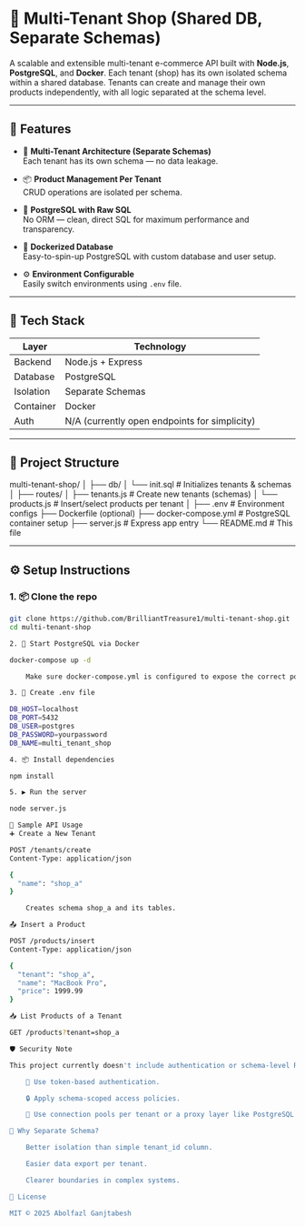 # 🏬 Multi-Tenant Shop (Shared DB, Separate Schemas)

A scalable and extensible multi-tenant e-commerce API built with **Node.js**, **PostgreSQL**, and **Docker**. Each tenant (shop) has its own isolated schema within a shared database. Tenants can create and manage their own products independently, with all logic separated at the schema level.

---

## 🚀 Features

- 🧩 **Multi-Tenant Architecture (Separate Schemas)**  
  Each tenant has its own schema — no data leakage.
  
- 📦 **Product Management Per Tenant**  
  CRUD operations are isolated per schema.

- 🐘 **PostgreSQL with Raw SQL**  
  No ORM — clean, direct SQL for maximum performance and transparency.

- 🐳 **Dockerized Database**  
  Easy-to-spin-up PostgreSQL with custom database and user setup.

- ⚙️ **Environment Configurable**  
  Easily switch environments using `.env` file.

---

## 🧱 Tech Stack

| Layer       | Technology       |
|-------------|------------------|
| Backend     | Node.js + Express|
| Database    | PostgreSQL       |
| Isolation   | Separate Schemas |
| Container   | Docker           |
| Auth        | N/A (currently open endpoints for simplicity) |

---

## 📁 Project Structure

multi-tenant-shop/
│
├── db/
│ └── init.sql # Initializes tenants & schemas
│
├── routes/
│ ├── tenants.js # Create new tenants (schemas)
│ └── products.js # Insert/select products per tenant
│
├── .env # Environment configs
├── Dockerfile (optional)
├── docker-compose.yml # PostgreSQL container setup
├── server.js # Express app entry
└── README.md # This file


---

## ⚙️ Setup Instructions

### 1. 📦 Clone the repo

```bash
git clone https://github.com/BrilliantTreasure1/multi-tenant-shop.git
cd multi-tenant-shop

2. 🐳 Start PostgreSQL via Docker

docker-compose up -d

    Make sure docker-compose.yml is configured to expose the correct port and credentials.

3. 🌱 Create .env file

DB_HOST=localhost
DB_PORT=5432
DB_USER=postgres
DB_PASSWORD=yourpassword
DB_NAME=multi_tenant_shop

4. 📦 Install dependencies

npm install

5. ▶️ Run the server

node server.js

🧪 Sample API Usage
➕ Create a New Tenant

POST /tenants/create
Content-Type: application/json

{
  "name": "shop_a"
}

    Creates schema shop_a and its tables.

📤 Insert a Product

POST /products/insert
Content-Type: application/json

{
  "tenant": "shop_a",
  "name": "MacBook Pro",
  "price": 1999.99
}

📥 List Products of a Tenant

GET /products?tenant=shop_a

🛡️ Security Note

This project currently doesn't include authentication or schema-level RBAC. In production:

    🔐 Use token-based authentication.

    🔒 Apply schema-scoped access policies.

    🧵 Use connection pools per tenant or a proxy layer like PostgreSQL Row-Level Security (RLS).

🧠 Why Separate Schema?

    Better isolation than simple tenant_id column.

    Easier data export per tenant.

    Clearer boundaries in complex systems.

📜 License

MIT © 2025 Abolfazl Ganjtabesh

